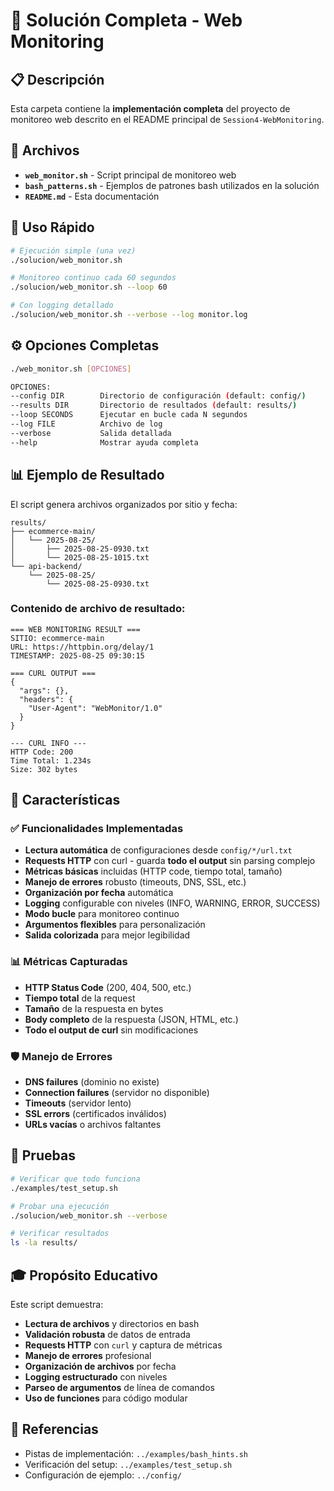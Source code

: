 # 🎯 Solución Completa - Web Monitoring

## 📋 Descripción

Esta carpeta contiene la **implementación completa** del proyecto de monitoreo web descrito en el README principal de `Session4-WebMonitoring`.

## 📁 Archivos

- **`web_monitor.sh`** - Script principal de monitoreo web
- **`bash_patterns.sh`** - Ejemplos de patrones bash utilizados en la solución  
- **`README.md`** - Esta documentación

## 🚀 Uso Rápido

```bash
# Ejecución simple (una vez)
./solucion/web_monitor.sh

# Monitoreo continuo cada 60 segundos
./solucion/web_monitor.sh --loop 60

# Con logging detallado
./solucion/web_monitor.sh --verbose --log monitor.log
```

## ⚙️ Opciones Completas

```bash
./web_monitor.sh [OPCIONES]

OPCIONES:
--config DIR        Directorio de configuración (default: config/)
--results DIR       Directorio de resultados (default: results/)  
--loop SECONDS      Ejecutar en bucle cada N segundos
--log FILE          Archivo de log
--verbose           Salida detallada
--help              Mostrar ayuda completa
```

## 📊 Ejemplo de Resultado

El script genera archivos organizados por sitio y fecha:

```
results/
├── ecommerce-main/
│   └── 2025-08-25/
│       ├── 2025-08-25-0930.txt
│       └── 2025-08-25-1015.txt
└── api-backend/
    └── 2025-08-25/
        └── 2025-08-25-0930.txt
```

### Contenido de archivo de resultado:

```
=== WEB MONITORING RESULT ===
SITIO: ecommerce-main
URL: https://httpbin.org/delay/1
TIMESTAMP: 2025-08-25 09:30:15

=== CURL OUTPUT ===
{
  "args": {},
  "headers": {
    "User-Agent": "WebMonitor/1.0"
  }
}

--- CURL INFO ---
HTTP Code: 200
Time Total: 1.234s
Size: 302 bytes
```

## 🔧 Características

### ✅ Funcionalidades Implementadas

- **Lectura automática** de configuraciones desde `config/*/url.txt`
- **Requests HTTP** con curl - guarda **todo el output** sin parsing complejo
- **Métricas básicas** incluidas (HTTP code, tiempo total, tamaño)
- **Manejo de errores** robusto (timeouts, DNS, SSL, etc.)
- **Organización por fecha** automática
- **Logging** configurable con niveles (INFO, WARNING, ERROR, SUCCESS)
- **Modo bucle** para monitoreo continuo
- **Argumentos flexibles** para personalización
- **Salida colorizada** para mejor legibilidad

### 📊 Métricas Capturadas

- **HTTP Status Code** (200, 404, 500, etc.)
- **Tiempo total** de la request  
- **Tamaño** de la respuesta en bytes
- **Body completo** de la respuesta (JSON, HTML, etc.)
- **Todo el output de curl** sin modificaciones

### 🛡️ Manejo de Errores

- **DNS failures** (dominio no existe)
- **Connection failures** (servidor no disponible)
- **Timeouts** (servidor lento)
- **SSL errors** (certificados inválidos)
- **URLs vacías** o archivos faltantes

## 🧪 Pruebas

```bash
# Verificar que todo funciona
./examples/test_setup.sh

# Probar una ejecución
./solucion/web_monitor.sh --verbose

# Verificar resultados
ls -la results/
```

## 🎓 Propósito Educativo

Este script demuestra:

- **Lectura de archivos** y directorios en bash
- **Validación robusta** de datos de entrada  
- **Requests HTTP** con `curl` y captura de métricas
- **Manejo de errores** profesional
- **Organización de archivos** por fecha
- **Logging estructurado** con niveles
- **Parseo de argumentos** de línea de comandos
- **Uso de funciones** para código modular

## 🔗 Referencias

- Pistas de implementación: `../examples/bash_hints.sh`
- Verificación del setup: `../examples/test_setup.sh`
- Configuración de ejemplo: `../config/`
